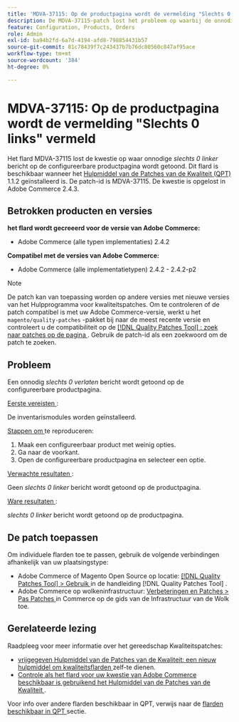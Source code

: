 ```yaml
---
title: 'MDVA-37115: Op de productpagina wordt de vermelding "Slechts 0 links" vermeld'
description: De MDVA-37115-patch lost het probleem op waarbij de onnodige *Only 0 left*-kennisgeving op de configureerbare productpagina wordt weergegeven. Deze patch is beschikbaar wanneer [Quality Patches Tool (QPT)] (https://experienceleague.adobe.com/nl/docs/commerce-knowledge-base/kb/announcements/commerce-announcements/magento-quality-patches-released-new-tool-to-self-serve-quality-patches) 1.1.2 is geïnstalleerd. De patch-id is MDVA-37115. De kwestie is opgelost in Adobe Commerce 2.4.3.
feature: Configuration, Products, Orders
role: Admin
exl-id: ba94b2fd-6a7d-4194-afd8-798854431b57
source-git-commit: 81c78439f7c243437b7b76dc80560c847af95ace
workflow-type: tm+mt
source-wordcount: '384'
ht-degree: 0%

---
```


# MDVA-37115: Op de productpagina wordt de vermelding &quot;Slechts 0 links&quot; vermeld

Het flard MDVA-37115 lost de kwestie op waar onnodige *slechts 0 linker* bericht op de configureerbare productpagina wordt getoond. Dit flard is beschikbaar wanneer het [ Hulpmiddel van de Patches van de Kwaliteit (QPT) ](https://experienceleague.adobe.com/nl/docs/commerce-knowledge-base/kb/announcements/commerce-announcements/magento-quality-patches-released-new-tool-to-self-serve-quality-patches) 1.1.2 geïnstalleerd is. De patch-id is MDVA-37115. De kwestie is opgelost in Adobe Commerce 2.4.3.

## Betrokken producten en versies

**het flard wordt gecreeerd voor de versie van Adobe Commerce:**

* Adobe Commerce (alle typen implementaties) 2.4.2

**Compatibel met de versies van Adobe Commerce:**

* Adobe Commerce (alle implementatietypen) 2.4.2 - 2.4.2-p2

>[!NOTE]
>
>De patch kan van toepassing worden op andere versies met nieuwe versies van het Hulpprogramma voor kwaliteitspatches. Om te controleren of de patch compatibel is met uw Adobe Commerce-versie, werkt u het `magento/quality-patches` -pakket bij naar de meest recente versie en controleert u de compatibiliteit op de [[!DNL Quality Patches Tool] : zoek naar patches op de pagina ](https://experienceleague.adobe.com/nl/docs/commerce-knowledge-base/kb/announcements/commerce-announcements/magento-quality-patches-released-new-tool-to-self-serve-quality-patches) . Gebruik de patch-id als een zoekwoord om de patch te zoeken.

## Probleem

Een onnodig *slechts 0 verlaten* bericht wordt getoond op de configureerbare productpagina.

<u> Eerste vereisten </u>:

De inventarismodules worden geïnstalleerd.

<u> Stappen om </u> te reproduceren:

1. Maak een configureerbaar product met weinig opties.
1. Ga naar de voorkant.
1. Open de configureerbare productpagina en selecteer een optie.

<u> Verwachte resultaten </u>:

Geen *slechts 0 linker* bericht wordt getoond op de productpagina.

<u> Ware resultaten </u>:

*slechts 0 linker* bericht wordt getoond op de productpagina.

## De patch toepassen

Om individuele flarden toe te passen, gebruik de volgende verbindingen afhankelijk van uw plaatsingstype:

* Adobe Commerce of Magento Open Source op locatie: [[!DNL Quality Patches Tool]  > Gebruik ](/help/tools/quality-patches-tool/usage.md) in de handleiding [!DNL Quality Patches Tool] .
* Adobe Commerce op wolkeninfrastructuur: [ Verbeteringen en Patches > Pas Patches ](https://experienceleague.adobe.com/docs/commerce-cloud-service/user-guide/develop/upgrade/apply-patches.html?lang=nl-NL) in Commerce op de gids van de Infrastructuur van de Wolk toe.

## Gerelateerde lezing

Raadpleeg voor meer informatie over het gereedschap Kwaliteitspatches:

* [ vrijgegeven Hulpmiddel van de Patches van de Kwaliteit: een nieuw hulpmiddel om kwaliteitsflarden ](https://experienceleague.adobe.com/nl/docs/commerce-knowledge-base/kb/announcements/commerce-announcements/magento-quality-patches-released-new-tool-to-self-serve-quality-patches) zelf-te dienen.
* [ Controle als het flard voor uw kwestie van Adobe Commerce beschikbaar is gebruikend het Hulpmiddel van de Patches van de Kwaliteit ](/help/tools/quality-patches-tool/patches-available-in-qpt/check-patch-for-magento-issue-with-magento-quality-patches.md).

Voor info over andere flarden beschikbaar in QPT, verwijs naar de [ flarden beschikbaar in QPT ](https://support.magento.com/hc/en-us/sections/360010506631-Patches-available-in-MQP-tool-) sectie.
